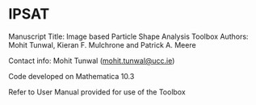 # IPSAT


Manuscript Title: Image based Particle Shape Analysis Toolbox 
Authors: Mohit Tunwal, Kieran F. Mulchrone and Patrick A. Meere

Contact info: Mohit Tunwal (mohit.tunwal@ucc.ie)

Code developed on Mathematica 10.3

Refer to User Manual provided for use of the Toolbox
